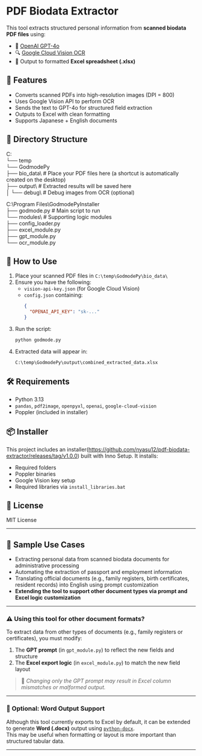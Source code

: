 # PDF Biodata Extractor

This tool extracts structured personal information from **scanned biodata PDF files** using:

- 🧠 [OpenAI GPT-4o](https://platform.openai.com/)
- 🔍 [Google Cloud Vision OCR](https://cloud.google.com/vision/)
- 📄 Output to formatted **Excel spreadsheet (.xlsx)**

## 🔧 Features

- Converts scanned PDFs into high-resolution images (DPI = 800)
- Uses Google Vision API to perform OCR
- Sends the text to GPT-4o for structured field extraction
- Outputs to Excel with clean formatting
- Supports Japanese + English documents

## 📁 Directory Structure

C:  
└── temp  
    └── GodmodePy  
        ├── bio_data\         # Place your PDF files here (a shortcut is automatically created on the desktop)  
        ├── output\           # Extracted results will be saved here  
        │   └── debug\        # Debug images from OCR (optional)  

C:\Program Files\GodmodePyInstaller\
├── godmode.py               # Main script to run  
└── modules\                 # Supporting logic modules  
    ├── config_loader.py  
    ├── excel_module.py  
    ├── gpt_module.py  
    └── ocr_module.py  


## 🚀 How to Use

1. Place your scanned PDF files in `C:\temp\GodmodePy\bio_data\`
2. Ensure you have the following:
    - `vision-api-key.json` (for Google Cloud Vision)
    - `config.json` containing:
      ```json
      {
        "OPENAI_API_KEY": "sk-..."
      }
      ```
3. Run the script:
    ```bash
    python godmode.py
    ```
4. Extracted data will appear in:
    ```
    C:\temp\GodmodePy\output\combined_extracted_data.xlsx
    ```

## 🛠 Requirements

- Python 3.13
- `pandas`, `pdf2image`, `openpyxl`, `openai`, `google-cloud-vision`
- Poppler (included in installer)

## 📦 Installer

This project includes an installer(https://github.com/nyasu12/pdf-biodata-extractor/releases/tag/v1.0.0) built with Inno Setup. It installs:
- Required folders
- Poppler binaries
- Google Vision key setup
- Required libraries via `install_libraries.bat`

## 📝 License

MIT License 

---

## 🤖 Sample Use Cases

- Extracting personal data from scanned biodata documents for administrative processing  
- Automating the extraction of passport and employment information  
- Translating official documents (e.g., family registers, birth certificates, resident records) into English using prompt customization  
- **Extending the tool to support other document types via prompt and Excel logic customization**

---

### ⚠️ Using this tool for other document formats?

To extract data from other types of documents (e.g., family registers or certificates), you must modify:

1. The **GPT prompt** (in `gpt_module.py`) to reflect the new fields and structure  
2. The **Excel export logic** (in `excel_module.py`) to match the new field layout  

> 📝 *Changing only the GPT prompt may result in Excel column mismatches or malformed output.*

---

### 📝 Optional: Word Output Support

Although this tool currently exports to Excel by default, it can be extended to generate **Word (.docx)** output using [`python-docx`](https://python-docx.readthedocs.io/).  
This may be useful when formatting or layout is more important than structured tabular data.



---

